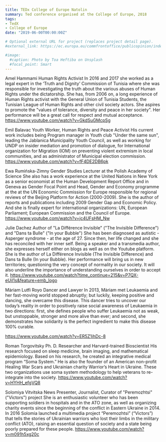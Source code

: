 ```yaml
---
title: TEDx College of Europe Natolin
summary: Ted conference organised at the College of Europe, 2018
tags:
- TedX
- College of Europe
date: "2019-06-00T00:00:00Z"

# Optional external URL for project (replaces project detail page).
#external_link: https://ec.europa.eu/commfrontoffice/publicopinion/index.cfm/Survey/getSurveyDetail/instruments/SPECIAL/surveyKy/2212

#image:
  #caption: Photo by Toa Heftiba on Unsplash
  #focal_point: Smart
---
```


Amel Hammami
Human Rights Activist
In 2016 and 2017 she worked as a legal expert in the ‘Truth and Dignity’ Commission of Tunisia where she was responsible for investigating the truth about the various abuses of Human Rights under the dictatorship. She has, from 2006 on, a long experience of Human Rights activist with the General Union of Tunisia Students, the Tunisian League of Human Rights and other civil society actors. She aspires to promote the "values of tolerance, diversity and peace in her society". Her performance will be a great call for respect and mutual acceptance.
https://www.youtube.com/watch?v=GkdSuGMcpSg


Emil Balavac
Youth Worker, Human Rights and Peace Activist
His current work includes being Program manager in Youth club "Under the same sun", leading the Jablanica Municipality Youth Council, as well as working for UNDP on insider mediation and promotion of dialogue, for International organization for Migration (IOM) on preventing violent extremism in local communities, and as administrator of Municipal election commission.
https://www.youtube.com/watch?v=fF4DE2DB6pk

Ewa Rumińska-Zimny
Gender Studies Lecturer at the Polish Academy of Science
She also has a work experience at the United Nations in New York as a senior economist at the Human Development Report Office and in Geneva as Gender Focal Point and Head, Gender and Economy programme at the at the UN Economic Commission for Europe responsible for regional reviews of the Beijing Platform for Action (2000-2009). She is the author of reports and publications including 2009 Gender Gap and Economic Policy. And she is finally expert for international organizations: UN, European Parliament; European Commission and the Council of Europe.
https://www.youtube.com/watch?v=jc4UFsHM_Nw


Julie Dachez
Author of "La Différence Invisible" ("The Invisible Difference") and "Dans ta Bulle" ("In your Bubble")
She has been diagnosed as autistic - Asperger syndrome - at the age of 27. Since then, her life changed and she has reconciled with her inner self. Being a speaker and a transmedia author, she expresses herself either on blogs as well as on the Youtube platform. She is the author of La Différence Invisible (The Invisible Difference) and Dans ta Bulle (In your Bubble). Her performance will bring us in new territories; questioning the very concept of normality in our society. It will also underline the importance of understanding ourselves in order to accept it.
https://www.youtube.com/watch?time_continue=215&v=P7QX-eUil1s&feature=emb_logo 

Màriam Lutfi Royo
Dancer and Lawyer
In 2013, Màriam met Leukaemia and her fast-moving world stopped abruptly; but luckily, keeping positive and dancing, she overcame this disease. This dancer tries to uncover our today’s reality in order to positively raise social awareness of Leukaemia in two directions: first, she defines people who suffer Leukaemia not as weak, but unstoppable, stronger and more alive than ever; and second, she demonstrates how solidarity is the perfect ingredient to make this disease 100% curable.

https://www.youtube.com/watch?v=ER5Z1ihDc-8

Roman Torgovitsky
Ph. D. Researcher and Harvard-trained Bioscientist
His research focused on sleep medicine, brain imaging, and mathematical epidemiology. Based on his research, he created an integrative medical program “Soma System.” He is also the founder of an American non-profit Healing War Scars and Ukrainian charity Warrior’s Heart in Ukraine. These two organizations use soma system methodology to help veterans to re-integrate into the society.
https://www.youtube.com/watch?v=HYHH_efgVQ8


Solomiya Vitvitska
News Presenter, Journalist, Curator of "Peremozhtsi" ("Victors") project
She is an enthusiastic volunteer who has been supporting soldiers in hospitals and in the ATO zone, as well as organizing charity events since the beginning of the conflict in Eastern Ukraine in 2014. In 2016 Solomia launched a multimedia project “Peremozhtsi” (“Victors”) that tells the stories of Ukrainian warriors who lost their limbs in the military conflict (ATO), raising an essential question of society and a state being poorly prepared for these people.
https://www.youtube.com/watch?v=m091h5xg20c
